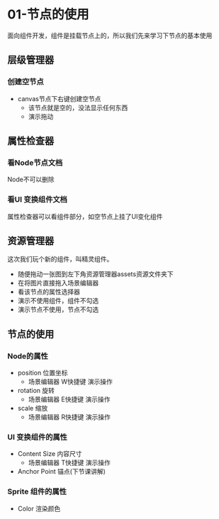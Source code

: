 # 01-节点的使用

面向组件开发，组件是挂载节点上的，所以我们先来学习下节点的基本使用

## 层级管理器

### 创建空节点

- canvas节点下右键创建空节点
  - 该节点就是空的，没法显示任何东西
  - 演示拖动

## 属性检查器

### 看Node节点文档

Node不可以删除

### 看UI 变换组件文档

属性检查器可以看组件部分，如空节点上挂了UI变化组件

## 资源管理器

这次我们玩个新的组件，叫精灵组件。

- 随便拖动一张图到左下角资源管理器assets资源文件夹下
- 在将图片直接拖入场景编辑器
- 看该节点的属性选择器
- 演示不使用组件，组件不勾选
- 演示节点不使用，节点不勾选

## 节点的使用

### Node的属性

- position 位置坐标
  - 场景编辑器 W快捷键 演示操作
- rotation 旋转
  - 场景编辑器 E快捷键 演示操作
- scale 缩放
  - 场景编辑器 R快捷键 演示操作

### UI 变换组件的属性

- Content Size 内容尺寸
  - 场景编辑器 T快捷键 演示操作
- Anchor Point 锚点(下节课讲解)  

### Sprite 组件的属性

- Color 渲染颜色
